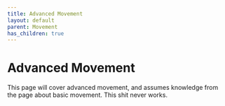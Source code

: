 ```yaml
---
title: Advanced Movement
layout: default
parent: Movement
has_children: true
---
```


# Advanced Movement
This page will cover advanced movement, and assumes knowledge from the page about basic movement. This shit never works.